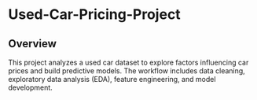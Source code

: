 # Used-Car-Pricing-Project
## Overview
This project analyzes a used car dataset to explore factors influencing car prices and build predictive models. The workflow includes data cleaning, exploratory data analysis (EDA), feature engineering, and model development.
